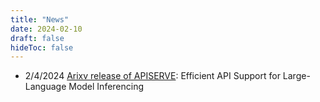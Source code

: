 ```yaml
---
title: "News"
date: 2024-02-10
draft: false
hideToc: false
---
```


- 2/4/2024 [Arixv release of APISERVE](https://arxiv.org/pdf/2402.01869.pdf): Efficient API Support for Large-Language Model Inferencing
